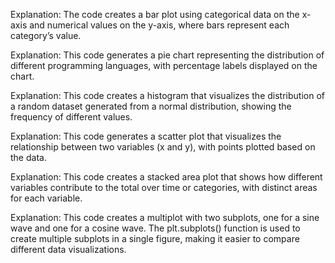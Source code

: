 Explanation: The code creates a bar plot using categorical data on the x-axis and numerical values on the y-axis, where bars represent each category’s value.

Explanation: This code generates a pie chart representing the distribution of different programming languages, with percentage labels displayed on the chart.

Explanation: This code creates a histogram that visualizes the distribution of a random dataset generated from a normal distribution, showing the frequency of different values.

Explanation: This code generates a scatter plot that visualizes the relationship between two variables (x and y), with points plotted based on the data.

Explanation: This code creates a stacked area plot that shows how different variables contribute to the total over time or categories, with distinct areas for each variable.

Explanation: This code creates a multiplot with two subplots, one for a sine wave and one for a cosine wave. The plt.subplots() function is used to create multiple subplots in a single figure, making it easier to compare different data visualizations.
